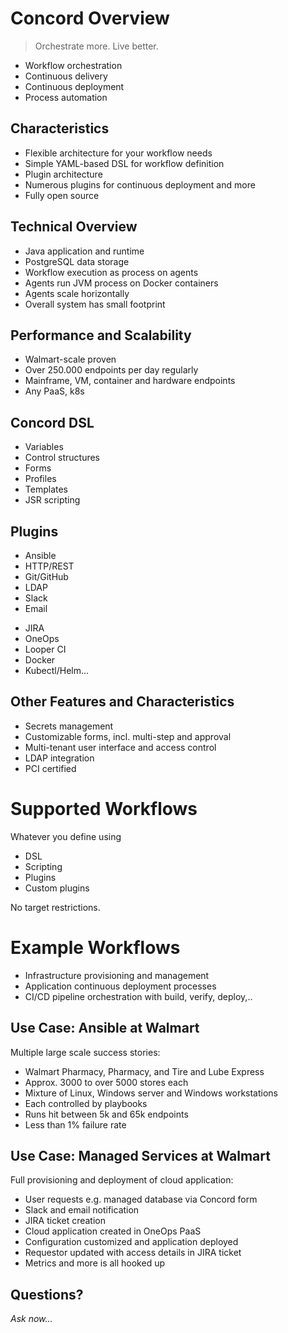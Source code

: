 # Concord Overview

> Orchestrate more. Live better.

- Workflow orchestration      <!-- .element: class="fragment" -->
- Continuous delivery         <!-- .element: class="fragment" -->
- Continuous deployment       <!-- .element: class="fragment" -->
- Process automation          <!-- .element: class="fragment" -->

<!--- vertical -->

## Characteristics

- Flexible architecture for your workflow needs         <!-- .element: class="fragment" -->
- Simple YAML-based DSL for workflow definition         <!-- .element: class="fragment" -->
- Plugin architecture                                   <!-- .element: class="fragment" -->
- Numerous plugins for continuous deployment and more   <!-- .element: class="fragment" -->
- Fully open source                                     <!-- .element: class="fragment" -->

<!--- vertical -->

## Technical Overview

- Java application and runtime                    <!-- .element: class="fragment" -->
- PostgreSQL data storage                         <!-- .element: class="fragment" -->
- Workflow execution as process on agents         <!-- .element: class="fragment" -->
- Agents run JVM process on Docker containers     <!-- .element: class="fragment" -->
- Agents scale horizontally                       <!-- .element: class="fragment" -->
- Overall system has small footprint              <!-- .element: class="fragment" -->

<!--- vertical -->

## Performance and Scalability

- Walmart-scale proven                              <!-- .element: class="fragment" -->
- Over 250.000 endpoints per day regularly          <!-- .element: class="fragment" -->
- Mainframe, VM, container and hardware endpoints   <!-- .element: class="fragment" -->
- Any PaaS, k8s                                     <!-- .element: class="fragment" -->

<!--- vertical -->

## Concord DSL

- Variables               <!-- .element: class="fragment" -->
- Control structures      <!-- .element: class="fragment" -->
- Forms                   <!-- .element: class="fragment" -->
- Profiles                <!-- .element: class="fragment" -->
- Templates               <!-- .element: class="fragment" -->
- JSR scripting           <!-- .element: class="fragment" -->

<!--- vertical -->

## Plugins

<div>
  <span id="left">
    <ul>
      <li>Ansible</li>
      <li>HTTP/REST</li>
      <li>Git/GitHub</li>
      <li>LDAP</li>
      <li>Slack</li>
      <li>Email</li>
    </ul>
  </span>
  <span id="right">
    <ul>
      <li>JIRA</li>
      <li>OneOps</li>
      <li>Looper CI</li>
      <li>Docker</li>
      <li>Kubectl/Helm...</li>
    </ul>
  </span>
</div>

<!--- vertical -->

## Other Features and Characteristics

- Secrets management                                    <!-- .element: class="fragment" -->
- Customizable forms, incl. multi-step and approval     <!-- .element: class="fragment" -->
- Multi-tenant user interface and access control        <!-- .element: class="fragment" -->
- LDAP integration                                      <!-- .element: class="fragment" -->
- PCI certified                                         <!-- .element: class="fragment" -->

<!--- vertical -->

# Supported Workflows

Whatever you define using

- DSL
- Scripting
- Plugins
- Custom plugins

No target restrictions.

<!--- vertical -->

# Example Workflows

- Infrastructure provisioning and management                      <!-- .element: class="fragment" -->
- Application continuous deployment processes                     <!-- .element: class="fragment" -->
- CI/CD pipeline orchestration with build, verify, deploy,..      <!-- .element: class="fragment" -->

<!--- vertical -->

## Use Case: Ansible at Walmart

Multiple large scale success stories:

- Walmart Pharmacy, Pharmacy, and Tire and Lube Express
- Approx. 3000 to over 5000 stores each
- Mixture of Linux, Windows server and Windows workstations
- Each controlled by playbooks
- Runs hit between 5k and 65k endpoints
- Less than 1% failure rate

<!--- vertical -->

## Use Case: Managed Services at Walmart

Full provisioning and deployment of cloud application:

- User requests e.g. managed database via Concord form
- Slack and email notification
- JIRA ticket creation
- Cloud application created in OneOps PaaS
- Configuration customized and application deployed
- Requestor updated with access details in JIRA ticket
- Metrics and more is all hooked up

<!--- vertical -->

## Questions?

<em class="yellow">Ask now...</em>
